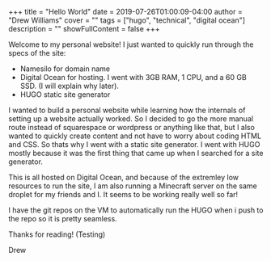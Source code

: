 +++
title = "Hello World"
date = 2019-07-26T01:00:09-04:00
author = "Drew Williams"
cover = ""
tags = ["hugo", "technical", "digital ocean"]
description = ""
showFullContent = false
+++

Welcome to my personal website! I just wanted to quickly run through the specs of the site:

- Namesilo for domain name
- Digital Ocean for hosting. I went with 3GB RAM, 1 CPU, and a 60 GB SSD. (I will explain why later).
- HUGO static site generator

I wanted to build a personal website while learning how the internals of setting up a website actually worked. So I decided to go the more manual route instead of squarespace or wordpress or anything like that, but I also wanted to quickly create content and not have to worry about coding HTML and CSS. So thats why I went with a static site generator. I went with HUGO mostly because it was the first thing that came up when I searched for a site generator.

This is all hosted on Digital Ocean, and because of the extremley low resources to run the site, I am also running a Minecraft server on the same droplet for my friends and I. It seems to be working really well so far!

I have the git repos on the VM to automatically run the HUGO when i push to the repo so it is pretty seamless.

Thanks for reading! (Testing)

Drew